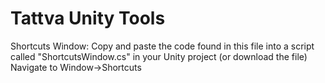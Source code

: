# Tattva Unity Tools
Shortcuts Window:
Copy and paste the code found in this file into a script called "ShortcutsWindow.cs" in your Unity project (or download the file)
Navigate to Window->Shortcuts 

